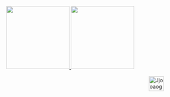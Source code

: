 <div align="center">
  <a href="https://github.com/Jjooaogab">
     <img height="170em" src="https://github-readme-stats.vercel.app/api?username=Jjooaogab&show_icons=true&theme=omni&include_all_commits=true&count_private=true"/>
     <img height="170em" src="https://github-readme-stats.vercel.app/api/top-langs/?username=Jjooaogab&layout=compact&langs_count=7&theme=omni"/>
</div>
  <div style="display: inline_block"><br>
  <img align="right" alt="Jjooaogab-PYTHON" width="40" src="https://cdn-icons-png.flaticon.com/512/5968/5968286.png">
  </div>
  
